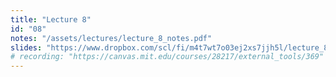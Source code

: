 ```yaml
---
title: "Lecture 8"
id: "08"
notes: "/assets/lectures/lecture_8_notes.pdf"
slides: "https://www.dropbox.com/scl/fi/m4t7wt7o03ej2xs7jjh5l/lecture_8_slides.pdf?rlkey=lw7bqw7f6ep4x7eeze3scsu94&st=vrra3kkm&dl=0"
# recording: "https://canvas.mit.edu/courses/28217/external_tools/369"
---
```

